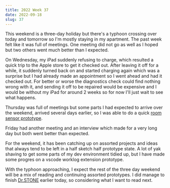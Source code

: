 ```yaml
---
title: 2022 Week 37
date: 2022-09-18
slug: 37
---
```


This weekend is a three-day holiday but there's a typhoon crossing over today and tomorrow so I'm mostly staying in my apartment. The past week felt like it was full of meetings. One meeting did not go as well as I hoped but two others went much better than I expected.

On Wednesday, my iPad suddenly refusing to charge, which resulted a quick trip to the Apple store to get it checked out. After leaving it off for a while, it suddenly turned back on and started charging again which was a surprise but I had already made an appointment so I went ahead and had it checked out. For better or worse the diagnostics check could find nothing wrong with it, and sending it off to be repaired would be expensive and I would be without my iPad for around 2 weeks so for now I'll just wait to see what happens.

Thursday was full of meetings but some parts I had expected to arrive over the weekend, arrived several days earlier, so I was able to do a quick [room sensor prototype](/blog/prototyping-a-sensor).

Friday had another meeting and an interview which made for a very long day but both went better than expected.

For the weekend, it has been catching up on assorted projects and ideas that always tend to be left in a half sketch half prototype state. A lot of yak shaving to get some parts of my dev environment tidied up, but I have made some progres on a vscode worklog extension prototype.

With the typhoon approaching, I expect the rest of the three day weekend will be a mix of reading and continuing assorted prototypes. I did manage to finish [Dr.STONE](https://manga.line.me/book/product_list?product_id=00009im3) earlier today, so considering what I want to read next.
